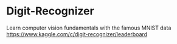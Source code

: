 # Digit-Recognizer
Learn computer vision fundamentals with the famous MNIST data https://www.kaggle.com/c/digit-recognizer/leaderboard
